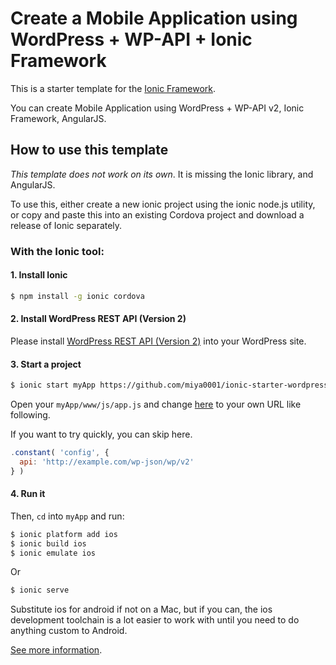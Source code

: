# Create a Mobile Application using WordPress + WP-API + Ionic Framework

This is a starter template for the [Ionic Framework](http://ionicframework.com/).

You can create Mobile Application using WordPress + WP-API v2, Ionic Framework, AngularJS.

## How to use this template

*This template does not work on its own*. It is missing the Ionic library, and AngularJS.

To use this, either create a new ionic project using the ionic node.js utility, or copy and paste this into an existing Cordova project and download a release of Ionic separately.

### With the Ionic tool:

#### 1. Install Ionic

```bash
$ npm install -g ionic cordova
```

#### 2. Install WordPress REST API (Version 2)

Please install [WordPress REST API (Version 2)](https://ja.wordpress.org/plugins/rest-api/) into your WordPress site.

#### 3. Start a project

```bash
$ ionic start myApp https://github.com/miya0001/ionic-starter-wordpress
```

Open your `myApp/www/js/app.js` and change [here](https://github.com/miya0001/ionic-starter-wordpress/blob/master/js/app.js#L11) to your own URL like following.

If you want to try quickly, you can skip here.

```javascript
.constant( 'config', {
  api: 'http://example.com/wp-json/wp/v2'
} )
```

#### 4. Run it

Then, `cd` into `myApp` and run:

```bash
$ ionic platform add ios
$ ionic build ios
$ ionic emulate ios
```

Or

```bash
$ ionic serve
```

Substitute ios for android if not on a Mac, but if you can, the ios development toolchain is a lot easier to work with until you need to do anything custom to Android.

[See more information](http://ionicframework.com/).
